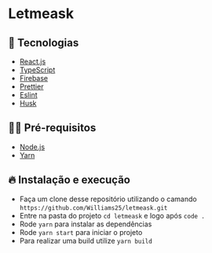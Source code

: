 # Letmeask

## :dart: Tecnologias

- [React.js](https://pt-br.reactjs.org/)
- [TypeScript](https://www.typescriptlang.org/)
- [Firebase](https://firebase.google.com/?gclid=CjwKCAjwzruGBhBAEiwAUqMR8LZ4tI1kopaY8Bf3_5E1_Z94gOkS9yb7aEHHSVoDcrcfEW8jiAd9shoC7PAQAvD_BwE&gclsrc=aw.ds)
- [Prettier](https://prettier.io/)
- [Eslint](https://eslint.org/)
- [Husk](https://typicode.github.io/husky/#/)

## ✋🏻 Pré-requisitos

- [Node.js](https://nodejs.org/en/)
- [Yarn](https://yarnpkg.com/getting-started)

## 🔥 Instalação e execução

- Faça um clone desse repositório utilizando o camando `https://github.com/Williams25/letmeask.git`
- Entre na pasta do projeto `cd letmeask` e logo após `code .`
- Rode `yarn` para instalar as dependências
- Rode `yarn start` para iniciar o projeto
- Para realizar uma build utilize `yarn build`
